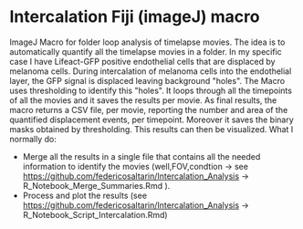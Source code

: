 # Intercalation Fiji (imageJ) macro
ImageJ Macro for folder loop analysis of timelapse movies.
The idea is to automatically quantify all the timelapse movies in a folder. 
In my specific case I have Lifeact-GFP positive endothelial cells that are displaced by melanoma cells. During intercalation of melanoma cells into the endothelial layer, the GFP signal is displaced leaving background "holes". The Macro  uses thresholding to identify this "holes". It loops through all the timepoints of all the movies and it saves the results per movie. As final results, the macro returns a CSV file, per movie, reporting the number and area of the quantified displacement events, per timepoint. Moreover it saves the binary masks obtained by thresholding.
This results can then be visualized.
What I normally do:
- Merge all the results in a single file that contains all the needed information to identify the movies (well,FOV,condtion -> see https://github.com/federicosaltarin/Intercalation_Analysis -> R_Notebook_Merge_Summaries.Rmd  ). 
- Process and plot the results (see https://github.com/federicosaltarin/Intercalation_Analysis -> R_Notebook_Script_Intercalation.Rmd)

